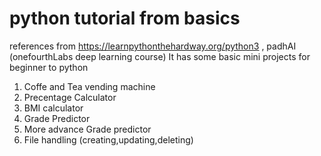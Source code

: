 # python tutorial from basics 
references from https://learnpythonthehardway.org/python3 , padhAI (onefourthLabs deep learning course)
It has some basic mini projects for beginner to python
1. Coffe and Tea vending machine
2. Precentage Calculator
3. BMI calculator
4. Grade Predictor
5. More advance Grade predictor
6. File handling (creating,updating,deleting)
